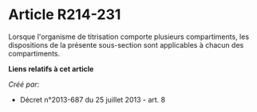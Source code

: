 # Article R214-231

Lorsque l'organisme de titrisation comporte plusieurs compartiments, les dispositions de la présente sous-section sont
applicables à chacun des compartiments.

**Liens relatifs à cet article**

_Créé par_:

  - Décret n°2013-687 du 25 juillet 2013 - art. 8
